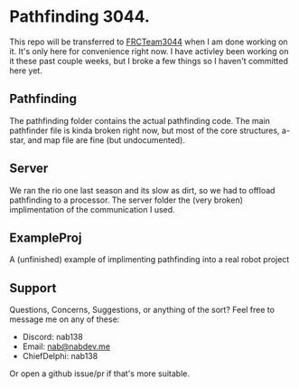 # Pathfinding 3044.
This repo will be transferred to [FRCTeam3044](https://github.com/FRCTeam3044) when I am done working on it. It's only here for convenience right now. I have activley been working on it these past couple weeks, but I broke a few things so I haven't committed here yet.

## Pathfinding
The pathfinding folder contains the actual pathfinding code. The main pathfinder file is kinda broken right now, but most of the core structures, a-star, and map file are fine (but undocumented).
## Server
We ran the rio one last season and its slow as dirt, so we had to offload pathfinding to a processor. The server folder the (very broken) implimentation of the communication I used.
## ExampleProj
A (unfinished) example of implimenting pathfinding into a real robot project

## Support
Questions, Concerns, Suggestions, or anything of the sort? Feel free to message me on any of these:

- Discord: nab138
- Email: nab@nabdev.me
- ChiefDelphi: nab138

Or open a github issue/pr if that's more suitable.
